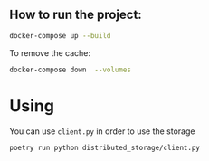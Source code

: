 ## How to run the project:

```bash
docker-compose up --build
```

To remove the cache:
```bash
docker-compose down  --volumes
```

# Using
You can use `client.py` in order to use the storage

```bash
poetry run python distributed_storage/client.py
```